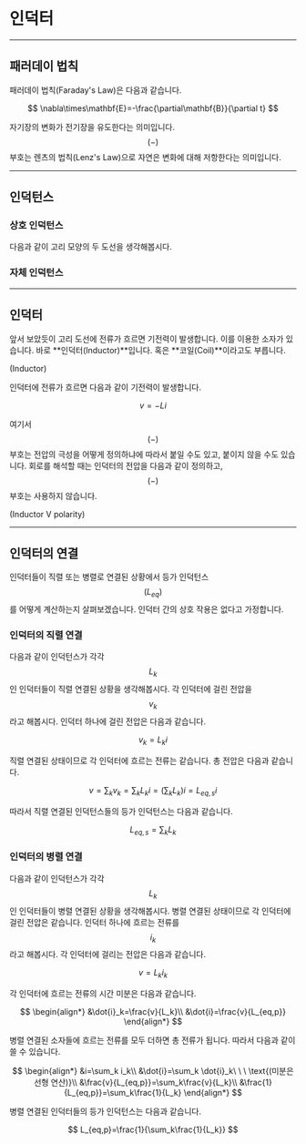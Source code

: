 인덕터
=
---

패러데이 법칙
-

패러데이 법칙(Faraday's Law)은 다음과 같습니다.

$$
\nabla\times\mathbf{E}=-\frac{\partial\mathbf{B}}{\partial t}
$$

자기장의 변화가 전기장을 유도한다는 의미입니다.
$$(-)$$ 부호는 렌츠의 법칙(Lenz's Law)으로 자연은 변화에 대해 저항한다는 의미입니다.

---

인덕턴스
-

### 상호 인덕턴스

다음과 같이 고리 모양의 두 도선을 생각해봅시다. 

### 자체 인덕턴스

---

인덕터
-

앞서 보았듯이 고리 도선에 전류가 흐르면 기전력이 발생합니다.
이를 이용한 소자가 있습니다.
바로 **인덕터(Inductor)**입니다.
혹은 **코일(Coil)**이라고도 부릅니다.

(Inductor)

인덕터에 전류가 흐르면 다음과 같이 기전력이 발생합니다.

$$
v=-L\dot{i}
$$

여기서 $$(-)$$ 부호는 전압의 극성을 어떻게 정의하냐에 따라서 붙일 수도 있고, 붙이지 않을 수도 있습니다.
회로를 해석할 때는 인덕터의 전압을 다음과 같이 정의하고, $$(-)$$ 부호는 사용하지 않습니다.

(Inductor V polarity)

---

인덕터의 연결
-

인덕터들이 직렬 또는 병렬로 연결된 상황에서 등가 인덕턴스$$(L_{eq})$$를 어떻게 계산하는지 살펴보겠습니다.
인덕터 간의 상호 작용은 없다고 가정합니다.

### 인덕터의 직렬 연결

다음과 같이 인덕턴스가 각각 $$L_k$$인 인덕터들이 직렬 연결된 상황을 생각해봅시다.
각 인덕터에 걸린 전압을 $$v_k$$라고 해봅시다.
인덕터 하나에 걸린 전압은 다음과 같습니다.

$$
v_k=L_k\dot{i}
$$

직렬 연결된 상태이므로 각 인덕터에 흐르는 전류는 같습니다.
총 전압은 다음과 같습니다.

$$
v=\sum_k v_k=\sum_k L_k\dot{i}=\left(\sum_k L_k\right)\dot{i}=L_{eq,s}\dot{i}
$$

따라서 직렬 연결된 인덕턴스들의 등가 인덕턴스는 다음과 같습니다.

$$
L_{eq,s}=\sum_k L_k
$$

### 인덕터의 병렬 연결

다음과 같이 인덕턴스가 각각 $$L_k$$인 인덕터들이 병렬 연결된 상황을 생각해봅시다.
병렬 연결된 상태이므로 각 인덕터에 걸린 전압은 같습니다.
인덕터 하나에 흐르는 전류를 $$i_k$$라고 해봅시다.
각 인덕터에 걸리는 전압은 다음과 같습니다.

$$
v=L_k\dot{i}_k
$$

각 인덕터에 흐르는 전류의 시간 미분은 다음과 같습니다.

$$
\begin{align*}
&\dot{i}_k=\frac{v}{L_k}\\
&\dot{i}=\frac{v}{L_{eq,p}}
\end{align*}
$$

병렬 연결된 소자들에 흐르는 전류를 모두 더하면 총 전류가 됩니다.
따라서 다음과 같이 쓸 수 있습니다.

$$
\begin{align*}
&i=\sum_k i_k\\
&\dot{i}=\sum_k \dot{i}_k\ \ \ \text{(미분은 선형 연산)}\\
&\frac{v}{L_{eq,p}}=\sum_k\frac{v}{L_k}\\
&\frac{1}{L_{eq,p}}=\sum_k\frac{1}{L_k}
\end{align*}
$$

병렬 연결된 인덕터들의 등가 인덕턴스는 다음과 같습니다.

$$
L_{eq,p}=\frac{1}{\sum_k\frac{1}{L_k}}
$$
